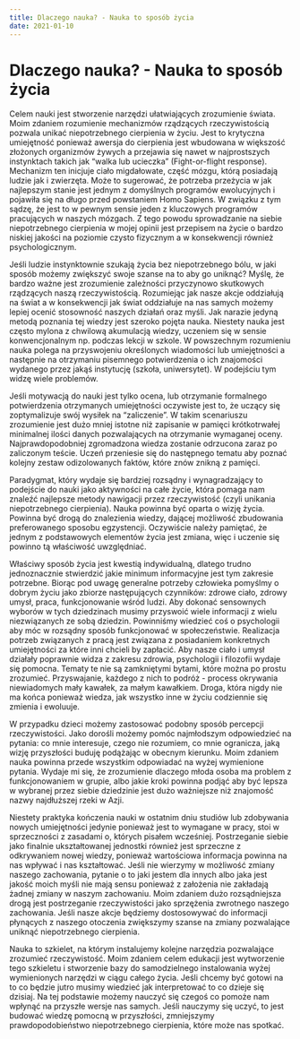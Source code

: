 ```yaml
---
title: Dlaczego nauka? - Nauka to sposób życia
date: 2021-01-10
---
```


# Dlaczego nauka? - Nauka to sposób życia

Celem nauki jest stworzenie narzędzi ułatwiających zrozumienie świata. Moim zdaniem rozumienie mechanizmów rządzących rzeczywistością pozwala unikać niepotrzebnego cierpienia w życiu. Jest to krytyczna umiejętność ponieważ awersja do cierpienia jest wbudowana w większość złożonych organizmów żywych a przejawia się nawet w najprostszych instynktach takich jak “walka lub ucieczka” (Fight-or-flight response). Mechanizm ten inicjuje ciało migdałowate, część mózgu, którą posiadają ludzie jak i zwierzęta. Może to sugerować, że potrzeba przeżycia w jak najlepszym stanie jest jednym z domyślnych programów ewolucyjnych i pojawiła się na długo przed powstaniem Homo Sapiens. W związku z tym sądzę, że jest to w pewnym sensie jeden z kluczowych programów pracujących w naszych mózgach. Z tego powodu sprowadzanie na siebie niepotrzebnego cierpienia w mojej opinii jest przepisem na życie o bardzo niskiej jakości na poziomie czysto fizycznym a w konsekwencji również psychologicznym.

Jeśli ludzie instynktownie szukają życia bez niepotrzebnego bólu, w jaki sposób możemy zwiększyć swoje szanse na to aby go uniknąć? Myślę, że bardzo ważne jest zrozumienie zależności przyczynowo skutkowych rządzących naszą rzeczywistością. Rozumiejąc jak nasze akcje oddziałują na świat a w konsekwencji jak świat oddziałuje na nas samych możemy lepiej ocenić stosowność naszych działań oraz myśli. Jak narazie jedyną metodą poznania tej wiedzy jest szeroko pojęta nauka. Niestety nauka jest często mylona z chwilową akumulacją wiedzy, uczeniem się w sensie konwencjonalnym np. podczas lekcji w szkole. W powszechnym rozumieniu nauka polega na przyswojeniu określonych wiadomości lub umiejętności a następnie na otrzymaniu pisemnego potwierdzenia o ich znajomości wydanego przez jakąś instytucję (szkoła, uniwersytet). W podejściu tym widzę wiele problemów.

Jeśli motywacją do nauki jest tylko ocena, lub otrzymanie formalnego potwierdzenia otrzymanych umiejętności oczywiste jest to, że uczący się zoptymalizuje swój wysiłek na “zaliczenie”. W takim scenariuszu zrozumienie jest dużo mniej istotne niż zapisanie w pamięci krótkotrwałej minimalnej ilości danych pozwalających na otrzymanie wymaganej oceny. Najprawdopodobniej zgromadzona wiedza zostanie odrzucona zaraz po zaliczonym teście. Uczeń przeniesie się do następnego tematu aby poznać kolejny zestaw odizolowanych faktów, które znów znikną z pamięci.

Paradygmat, który wydaje się bardziej rozsądny i wynagradzający to podejście do nauki jako aktywności na całe życie, która pomaga nam znaleźć najlepsze metody nawigacji przez rzeczywistość (czyli unikania niepotrzebnego cierpienia). Nauka powinna być oparta o wizję życia. Powinna być drogą do znalezienia wiedzy, dającej możliwość zbudowania preferowanego sposobu egzystencji. Oczywiście należy pamiętać, że jednym z podstawowych elementów życia jest zmiana, więc i uczenie się powinno tą właściwość uwzględniać. 

Właściwy sposób życia jest kwestią indywidualną, dlatego trudno jednoznacznie stwierdzić jakie minimum informacyjne jest tym zakresie potrzebne. Biorąc pod uwagę generalne potrzeby człowieka pomyślmy o dobrym życiu jako zbiorze następujących czynników: zdrowe ciało, zdrowy umysł, praca, funkcjonowanie wśród ludzi. Aby dokonać sensownych wyborów w tych dziedzinach musimy przyswoić wiele informacji z wielu niezwiązanych ze sobą dziedzin. Powinniśmy wiedzieć coś o psychologii aby móc w rozsądny sposób funkcjonować w społeczeństwie. Realizacja potrzeb związanych z pracą jest związana z posiadaniem konkretnych umiejętności za które inni chcieli by zapłacić. Aby nasze ciało i umysł działały poprawnie widza z zakresu zdrowia, psychologii i filozofii wydaje się pomocna. Tematy te nie są zamkniętymi bytami, które można po prostu zrozumieć. Przyswajanie, każdego z nich to podróż - process okrywania niewiadomych mały kawałek, za małym kawałkiem. Droga, która nigdy nie ma końca ponieważ wiedza, jak wszystko inne w życiu codziennie się zmienia i ewoluuje.

W przypadku dzieci możemy zastosować podobny sposób percepcji rzeczywistości. Jako dorośli możemy pomóc najmłodszym odpowiedzieć na pytania: co mnie interesuje, czego nie rozumiem, co mnie ogranicza, jaką wizję przyszłości buduję podążając w obecnym kierunku. Moim zdaniem nauka powinna przede wszystkim odpowiadać na wyżej wymienione pytania. Wydaje mi się, że zrozumienie dlaczego młoda osoba ma problem z funkcjonowaniem w grupie, albo jakie kroki powinna podjąć aby być lepsza w wybranej przez siebie dziedzinie jest dużo ważniejsze niż znajomość nazwy najdłuższej rzeki w Azji.

Niestety praktyka kończenia nauki w ostatnim dniu studiów lub zdobywania nowych umiejętności jedynie ponieważ jest to wymagane w pracy, stoi w sprzeczności z zasadami o, których pisałem wcześniej. Postrzeganie siebie jako finalnie ukształtowanej jednostki również jest sprzeczne z odkrywaniem nowej wiedzy, ponieważ wartościowa informacja powinna na nas wpływać i nas kształtować. Jeśli nie wierzymy w możliwość zmiany naszego zachowania, pytanie o to jaki jestem dla innych albo jaka jest jakość moich myśli nie mają sensu ponieważ z założenia nie zakładają żadnej zmiany w naszym zachowaniu. Moim zdaniem dużo rozsądniejsza drogą jest postrzeganie rzeczywistości jako sprzężenia zwrotnego naszego zachowania. Jeśli nasze akcje będziemy dostosowywać do informacji płynących z naszego otoczenia zwiększymy szanse na zmiany pozwalające uniknąć niepotrzebnego cierpienia.

Nauka to szkielet, na którym instalujemy kolejne narzędzia pozwalające zrozumieć rzeczywistość. Moim zdaniem celem edukacji jest wytworzenie tego szkieletu i stworzenie bazy do samodzielnego instalowania wyżej wymienionych narzędzi w ciągu całego życia. Jeśli chcemy być gotowi na to co będzie jutro musimy wiedzieć jak interpretować to co dzieje się dzisiaj. Na tej podstawie możemy nauczyć się czegoś co pomoże nam wpłynąć na przyszłe wersje nas samych. Jeśli nauczymy się uczyć, to jest budować wiedzę pomocną w przyszłości, zmniejszymy prawdopodobieństwo niepotrzebnego cierpienia, które może nas spotkać. 